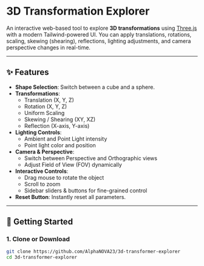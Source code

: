 # 3D Transformation Explorer

An interactive web-based tool to explore **3D transformations** using [Three.js](https://threejs.org/) with a modern Tailwind-powered UI. 
You can apply translations, rotations, scaling, skewing (shearing), reflections, lighting adjustments, and camera perspective changes in real-time.

---

## ✨ Features

- **Shape Selection**: Switch between a cube and a sphere.
- **Transformations**:
  - Translation (X, Y, Z)
  - Rotation (X, Y, Z)
  - Uniform Scaling
  - Skewing / Shearing (XY, XZ)
  - Reflection (X-axis, Y-axis)
- **Lighting Controls**:
  - Ambient and Point Light intensity
  - Point light color and position
- **Camera & Perspective**:
  - Switch between Perspective and Orthographic views
  - Adjust Field of View (FOV) dynamically
- **Interactive Controls**:
  - Drag mouse to rotate the object
  - Scroll to zoom
  - Sidebar sliders & buttons for fine-grained control
- **Reset Button**: Instantly reset all parameters.

---

## 🚀 Getting Started

### 1. Clone or Download
```bash
git clone https://github.com/AlphaNOVA23/3d-transformer-explorer
cd 3d-transformer-explorer
